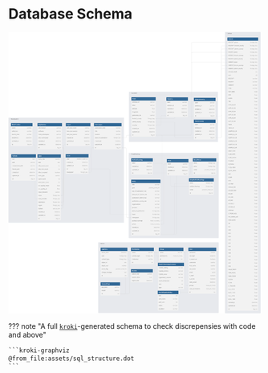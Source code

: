 # Database Schema

![Database Schema](./assets/lwmdb-doc-fulltext.svg)

??? note "A full [`kroki`](https://kroki.io/)-generated schema to check discrepensies with code and above"

    ```kroki-graphviz
    @from_file:assets/sql_structure.dot
    ```
